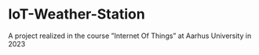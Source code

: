 # IoT-Weather-Station
A project realized in the course ”Internet Of Things” at Aarhus University in 2023
